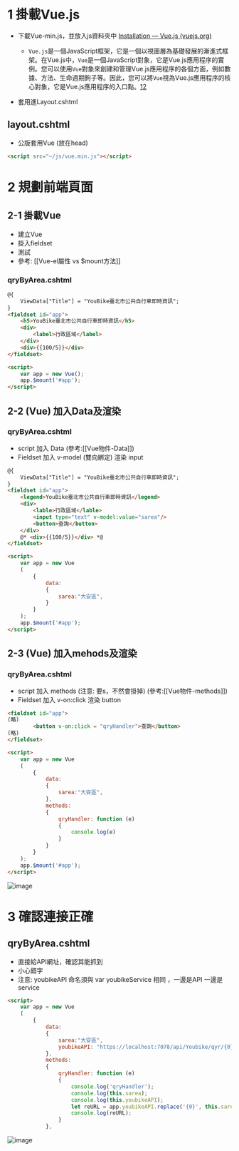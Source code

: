 # 1 掛載Vue.js
- 下載Vue-min.js，並放入js資料夾中 [Installation — Vue.js (vuejs.org)](https://v2.vuejs.org/v2/guide/installation)
	- `Vue.js`是一個JavaScript框架，它是一個以視圖層為基礎發展的漸進式框架。在Vue.js中，`Vue`是一個JavaScript對象，它是Vue.js應用程序的實例。您可以使用`Vue`對象來創建和管理Vue.js應用程序的各個方面，例如數據、方法、生命週期鉤子等。因此，您可以將`Vue`視為Vue.js應用程序的核心對象，它是Vue.js應用程序的入口點。[1](https://book.vue.tw/CH1/1-1-introduction.html)[2](https://book.vue.tw/CH1/1-2-instance.html)

- 套用進Layout.cshtml 
## layout.cshtml
- 公版套用Vue (放在head)
```html
<script src="~/js/vue.min.js"></script>
```
# 2 規劃前端頁面
## 2-1 掛載Vue
- 建立Vue
- 掛入fieldset
- 測試
- 參考: [[Vue-el屬性 vs $mount方法]]
### qryByArea.cshtml
```html
@{
    ViewData["Title"] = "YouBike臺北市公共自行車即時資訊";
}
<fieldset id="app">
    <h5>YouBike臺北市公共自行車即時資訊</h5>
    <div>
        <label>行政區域</label>
    </div>
	<div>{{100/5}}</div>
</fieldset>

<script>
    var app = new Vue();
    app.$mount('#app');
</script>
```
## 2-2 (Vue) 加入Data及渲染
### qryByArea.cshtml
- script 加入 Data (參考:[[Vue物件-Data]])
- Fieldset 加入 v-model (雙向綁定) 渲染 input
```html
@{
    ViewData["Title"] = "YouBike臺北市公共自行車即時資訊";
}
<fieldset id="app">
    <legend>YouBike臺北市公共自行車即時資訊</legend>
    <div>
        <lable>行政區域</lable>
        <input type="text" v-model:value="sarea"/>
        <button>查詢</button>
    </div>
    @* <div>{{100/5}}</div> *@
</fieldset>

<script>
    var app = new Vue
    (
        {
            data: 
            {
                sarea:"大安區",
            }
        }
    );
    app.$mount('#app');
</script>
```

## 2-3  (Vue) 加入mehods及渲染
### qryByArea.cshtml
- script 加入 methods (注意: 要s，不然會掛掉) (參考:[[Vue物件-methods]])
- Fieldset 加入 v-on:click 渲染 button
```html
<fieldset id="app">
(略)
        <button v-on:click = "qryHandler">查詢</button>
(略)
</fieldset>

<script>
    var app = new Vue
    (
        {
            data: 
            {
                sarea:"大安區",
            },
            methods:
            {
                qryHandler: function (e) 
                {
                    console.log(e)
                }
            }
        }
    );
    app.$mount('#app');
</script>
```
![image](https://github.com/Riley-Shu/WebForSearchingYoubike/blob/master/Note/image/05_2-3_1.png)

# 3 確認連接正確
## qryByArea.cshtml
- 直接給API網址，確認其能抓到
- 小心錯字
- 注意:  youbikeAPI 命名須與 var youbikeService 相同 ，一邊是API 一邊是service
```html
<script>
    var app = new Vue
    (
        {
            data: 
            {
                sarea:"大安區",
                youbikeAPI: "https://localhost:7078/api/Youbike/qyr/{0}/rawdata",
            },
            methods:
            {
                qryHandler: function (e) 
                {
                    console.log('qryHandler');
                    console.log(this.sarea);
                    console.log(this.youbikeAPI);
                    let reURL = app.youbikeAPI.replace('{0}', this.sarea);
                    console.log(reURL);
                }
            },
```

![image](https://github.com/Riley-Shu/WebForSearchingYoubike/blob/master/Note/image/05_3_1.png)
